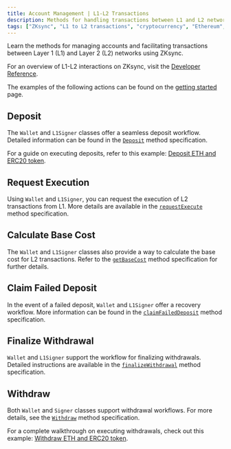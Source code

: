 ```yaml
---
title: Account Management | L1-L2 Transactions
description: Methods for handling transactions between L1 and L2 networks with ZKsync.
tags: ["ZKsync", "L1 to L2 transactions", "cryptocurrency", "Ethereum", "wallet"]
---
```


Learn the methods for managing accounts and facilitating transactions between Layer 1 (L1) and Layer 2 (L2)
networks using ZKsync.

For an overview of L1-L2 interactions on ZKsync, visit the [Developer Reference](https://docs.zksync.io/build/developer-reference/l1-l2-interop.html).

The examples of the following actions can be found on the [getting started](/sdk/js/ethers/v6/getting-started) page.

## Deposit

The `Wallet` and `L1Signer` classes offer a seamless deposit workflow. Detailed information can be found in
the [`Deposit`](/sdk/js/ethers/v6/accounts#deposit-1) method specification.

For a guide on executing deposits, refer to this example: [Deposit ETH and ERC20 token](https://github.com/zksync-sdk/zksync2-examples/blob/main/js/src/01_deposit.ts).

## Request Execution

Using `Wallet` and `L1Signer`, you can request the execution of L2 transactions from L1. More details are available
in the [`requestExecute`](/sdk/js/ethers/v6/accounts#requestexecute) method specification.

## Calculate Base Cost

The `Wallet` and `L1Signer` classes also provide a way to calculate the base cost for L2 transactions. Refer to
the [`getBaseCost`](/sdk/js/ethers/v6/accounts#getbasecost) method specification for further details.

## Claim Failed Deposit

In the event of a failed deposit, `Wallet` and `L1Signer` offer a recovery workflow. More information can be
found in the [`claimFailedDeposit`](/sdk/js/ethers/v6/accounts#claimfaileddeposit) method specification.

## Finalize Withdrawal

`Wallet` and `L1Signer` support the workflow for finalizing withdrawals. Detailed instructions are available
in the [`finalizeWithdrawal`](/sdk/js/ethers/v6/accounts#finalizewithdrawal) method specification.

## Withdraw

Both `Wallet` and `Signer` classes support withdrawal workflows. For more details, see
the [`Withdraw`](/sdk/js/ethers/v6/accounts#withdraw) method specification.

For a complete walkthrough on executing withdrawals, check out this example: [Withdraw ETH and ERC20 token](https://github.com/zksync-sdk/zksync2-examples/blob/main/js/src/04_withdraw.ts).
